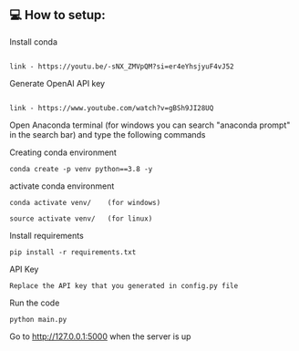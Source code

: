 ## 💻 How to setup:

Install conda
```

link - https://youtu.be/-sNX_ZMVpQM?si=er4eYhsjyuF4vJ52
```

Generate OpenAI API key
```

link - https://www.youtube.com/watch?v=gBSh9JI28UQ
```

Open Anaconda terminal (for windows you can search "anaconda prompt" in the search bar) and type the following commands

Creating conda environment
```
conda create -p venv python==3.8 -y
```

activate conda environment
```
conda activate venv/    (for windows)

source activate venv/   (for linux)
```

Install requirements
```
pip install -r requirements.txt
```

API Key 
```
Replace the API key that you generated in config.py file
```

Run the code
```
python main.py
```

Go to http://127.0.0.1:5000 when the server is up
